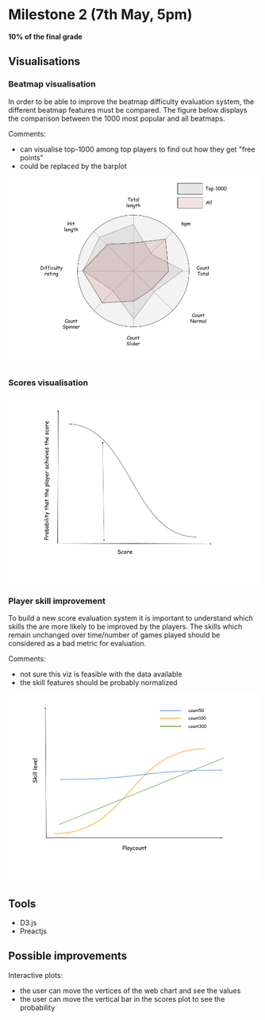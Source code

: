 # Milestone 2 (7th May, 5pm)

**10% of the final grade**

## Visualisations  

### Beatmap visualisation
In order to be able to improve the beatmap difficulty evaluation system, the different beatmap features must be compared. The figure below displays the comparison between the 1000 most popular and all beatmaps.  

Comments:
* can visualise top-1000 among top players to find out how they get "free points"
* could be replaced by the barplot  

![web-chart](../website/src/assets/images/web-chart.png)  

### Scores visualisation  
![scores](../website/src/assets/images/scores.png)

### Player skill improvement
To build a new score evaluation system it is important to understand which skills the are more likely to be improved by the players. The skills which remain unchanged over time/number of games played should be considered as a bad metric for evaluation.  

Comments:  
* not sure this viz is feasible with the data available
* the skill features should be probably normalized

![skills](../website/src/assets/images/skill-improvement.png)

## Tools
* D3.js  
* Preactjs

## Possible improvements  

Interactive plots:
* the user can move the vertices of the web chart and see the values   
* the user can move the vertical bar in the scores plot to see the probability  

